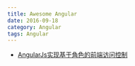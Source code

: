 ```yaml
---
title: Awesome Angular
date: 2016-09-18
category: Angular
tags: Angular
---
```


- [AngularJs实现基于角色的前端访问控制](http://www.zgljl2012.com/2016/08/16/angularjsshi-xian-ji-yu-jiao-se-de-qian-duan-fang-wen-kong-zhi/)
